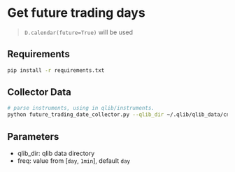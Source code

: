 # Get future trading days

> `D.calendar(future=True)` will be used

## Requirements

```bash
pip install -r requirements.txt
```

## Collector Data

```bash
# parse instruments, using in qlib/instruments.
python future_trading_date_collector.py --qlib_dir ~/.qlib/qlib_data/cn_1d --freq day
```

## Parameters

- qlib_dir: qlib data directory
- freq: value from [`day`, `1min`], default `day`



